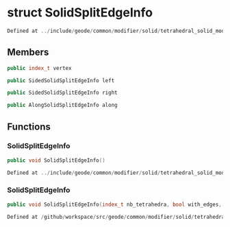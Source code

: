 # struct SolidSplitEdgeInfo

```cpp
Defined at ../include/geode/common/modifier/solid/tetrahedral_solid_modifier.h#52
```

## Members

```cpp
public index_t vertex

```

```cpp
public SidedSolidSplitEdgeInfo left

```

```cpp
public SidedSolidSplitEdgeInfo right

```

```cpp
public AlongSolidSplitEdgeInfo along

```



## Functions

### SolidSplitEdgeInfo

```cpp
public void SolidSplitEdgeInfo()
```

```cpp
Defined at ../include/geode/common/modifier/solid/tetrahedral_solid_modifier.h#54
```

### SolidSplitEdgeInfo

```cpp
public void SolidSplitEdgeInfo(index_t nb_tetrahedra, bool with_edges, bool with_facets)
```

```cpp
Defined at /github/workspace/src/geode/common/modifier/solid/tetrahedral_solid_modifier.cpp#3053
```



